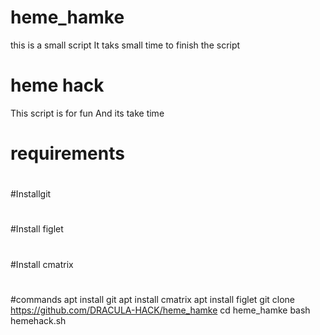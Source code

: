 # heme_hamke

this is a small script 
It taks small time to finish the script
# heme hack
This script is for fun
And its take time
# requirements
#
#Installgit
#
#Install figlet
#
#Install cmatrix
#
#commands
apt install git
apt install cmatrix
apt install figlet
git clone https://github.com/DRACULA-HACK/heme_hamke
cd heme_hamke
bash hemehack.sh
